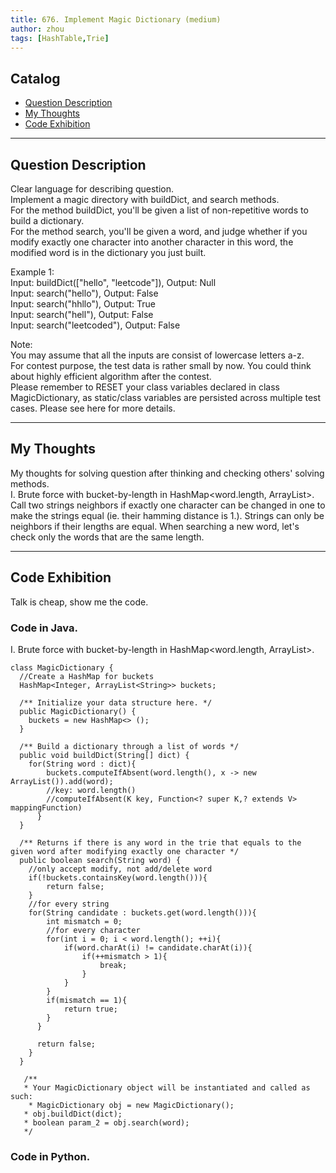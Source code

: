 ```yaml
---
title: 676. Implement Magic Dictionary (medium)                  
author: zhou      
tags: [HashTable,Trie]          
---
```


       

## Catalog  
+ [Question Description](#partI)
+ [My Thoughts](#partII)
+ [Code Exhibition](#partIII)

----------------------------------

## Question Description
Clear language for describing question.    
Implement a magic directory with buildDict, and search methods.      
For the method buildDict, you'll be given a list of non-repetitive words to build a dictionary.      
For the method search, you'll be given a word, and judge whether if you modify exactly one character into another character in this word, the modified word is in the dictionary you just built.    

Example 1:   
Input: buildDict(["hello", "leetcode"]), Output: Null   
Input: search("hello"), Output: False  
Input: search("hhllo"), Output: True   
Input: search("hell"), Output: False   
Input: search("leetcoded"), Output: False     

Note:    
You may assume that all the inputs are consist of lowercase letters a-z.     
For contest purpose, the test data is rather small by now. You could think about highly efficient algorithm after the contest.    
Please remember to RESET your class variables declared in class MagicDictionary, as static/class variables are persisted across multiple test cases. Please see here for more details.       



----------------------------------

## My Thoughts
My thoughts for solving question after thinking and checking others' solving methods.        
I. Brute force with bucket-by-length in HashMap<word.length, ArrayList<word String>>. Call two strings neighbors if exactly one character can be changed in one to make the strings equal (ie. their hamming distance is 1.). Strings can only be neighbors if their lengths are equal. When searching a new word, let's check only the words that are the same length.       





----------------------------------

## Code Exhibition
Talk is cheap, show me the code.    
### Code in Java.     
I. Brute force with bucket-by-length in HashMap<word.length, ArrayList<word String>>.     

    class MagicDictionary {
      //Create a HashMap for buckets
      HashMap<Integer, ArrayList<String>> buckets;

      /** Initialize your data structure here. */
      public MagicDictionary() {
        buckets = new HashMap<> ();    
      }
    
      /** Build a dictionary through a list of words */
      public void buildDict(String[] dict) {
        for(String word : dict){
            buckets.computeIfAbsent(word.length(), x -> new ArrayList()).add(word);
            //key: word.length()
            //computeIfAbsent(K key, Function<? super K,? extends V> mappingFunction)
          }
      }
    
      /** Returns if there is any word in the trie that equals to the given word after modifying exactly one character */
      public boolean search(String word) {
        //only accept modify, not add/delete word
        if(!buckets.containsKey(word.length())){
            return false;
        }
        //for every string
        for(String candidate : buckets.get(word.length())){
            int mismatch = 0;
            //for every character
            for(int i = 0; i < word.length(); ++i){
                if(word.charAt(i) != candidate.charAt(i)){
                    if(++mismatch > 1){
                        break;
                    }
                }
            }
            if(mismatch == 1){
                return true;
            }
          }
        
          return false;
        }
      }

       /**
       * Your MagicDictionary object will be instantiated and called as such:
        * MagicDictionary obj = new MagicDictionary();
       * obj.buildDict(dict);
       * boolean param_2 = obj.search(word);
       */






### Code in Python.   




